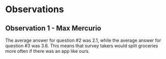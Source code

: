 # Observations

## Observation 1 - Max Mercurio

The average answer for question #2 was 2.1, while the average answer for question #3 was
3.6. This means that survey takers would split groceries more often if there was an app
like ours.
